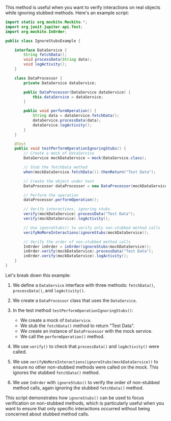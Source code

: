 This method is useful when you want to verify interactions on real objects while ignoring stubbed methods. Here's an example script:

```java
import static org.mockito.Mockito.*;
import org.junit.jupiter.api.Test;
import org.mockito.InOrder;

public class IgnoreStubsExample {

    interface DataService {
        String fetchData();
        void processData(String data);
        void logActivity();
    }

    class DataProcessor {
        private DataService dataService;

        public DataProcessor(DataService dataService) {
            this.dataService = dataService;
        }

        public void performOperation() {
            String data = dataService.fetchData();
            dataService.processData(data);
            dataService.logActivity();
        }
    }

    @Test
    public void testPerformOperationIgnoringStubs() {
        // Create a mock of DataService
        DataService mockDataService = mock(DataService.class);

        // Stub the fetchData method
        when(mockDataService.fetchData()).thenReturn("Test Data");

        // Create the object under test
        DataProcessor dataProcessor = new DataProcessor(mockDataService);

        // Perform the operation
        dataProcessor.performOperation();

        // Verify interactions, ignoring stubs
        verify(mockDataService).processData("Test Data");
        verify(mockDataService).logActivity();

        // Use ignoreStubs() to verify only non-stubbed method calls
        verifyNoMoreInteractions(ignoreStubs(mockDataService));

        // Verify the order of non-stubbed method calls
        InOrder inOrder = inOrder(ignoreStubs(mockDataService));
        inOrder.verify(mockDataService).processData("Test Data");
        inOrder.verify(mockDataService).logActivity();
    }
}
```

Let's break down this example:

1. We define a `DataService` interface with three methods: `fetchData()`, `processData()`, and `logActivity()`.

2. We create a `DataProcessor` class that uses the `DataService`.

3. In the test method `testPerformOperationIgnoringStubs()`:
   - We create a mock of `DataService`.
   - We stub the `fetchData()` method to return "Test Data".
   - We create an instance of `DataProcessor` with the mock service.
   - We call the `performOperation()` method.

4. We use `verify()` to check that `processData()` and `logActivity()` were called.

5. We use `verifyNoMoreInteractions(ignoreStubs(mockDataService))` to ensure no other non-stubbed methods were called on the mock. This ignores the stubbed `fetchData()` method.

6. We use `InOrder` with `ignoreStubs()` to verify the order of non-stubbed method calls, again ignoring the stubbed `fetchData()` method.

This script demonstrates how `ignoreStubs()` can be used to focus verification on non-stubbed methods, which is particularly useful when you want to ensure that only specific interactions occurred without being concerned about stubbed method calls.